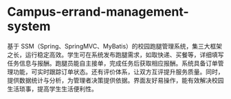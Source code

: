 # Campus-errand-management-system
基于 SSM（Spring、SpringMVC、MyBatis）的校园跑腿管理系统，集三大框架之长，运行稳定高效。学生可在系统发布跑腿需求，如取快递、买餐等，详细填写任务信息与报酬。跑腿员能自主接单，完成任务后获取相应报酬。系统具备订单管理功能，可实时跟踪订单状态。还有评价体系，让双方互评提升服务质量。同时，提供数据统计与分析，为管理者决策提供依据。界面友好易操作，能有效解决校园生活琐事，提高学生生活便利性。 
